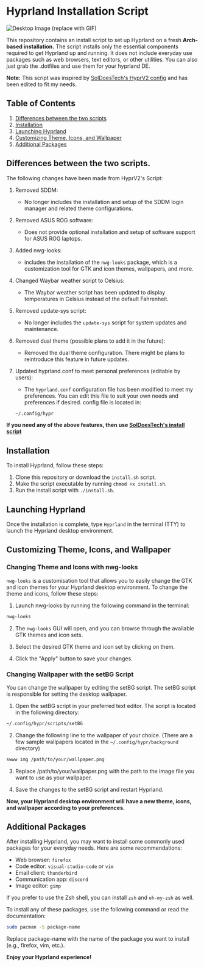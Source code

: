 # Hyprland Installation Script

![Desktop Image](.images/swappy-20230410_131336.png) (replace with GIF)

This repository contains an install script to set up Hyprland on a fresh **Arch-based installation.** The script installs only the essential components required to get Hyprland up and running. It does not include everyday use packages such as web browsers, text editors, or other utilities. You can also just grab the .dotfiles and use them for your hyprland DE.

**Note:** This script was inspired by [SolDoesTech's HyprV2 config](https://github.com/SolDoesTech/HyprV2) and has been edited to fit my needs. 

## Table of Contents

1. [Differences between the two scripts](#differences-between-the-two-scripts)
2. [Installation](#installation)
3. [Launching Hyprland](#launching-hyprland)
4. [Customizing Theme, Icons, and Wallpaper](#customizing-theme-icons-and-wallpaper)
5. [Additional Packages](#additional-packages)

## Differences between the two scripts.

The following changes have been made from HyprV2's Script:

1. Removed SDDM:
   - No longer includes the installation and setup of the SDDM login manager and related theme configurations.

2. Removed ASUS ROG software:
   - Does not provide optional installation and setup of software support for ASUS ROG laptops.

3. Added nwg-looks:
   - includes the installation of the `nwg-looks` package, which is a customization tool for GTK and icon themes, wallpapers, and more.

4. Changed Waybar weather script to Celsius:
   - The Waybar weather script has been updated to display temperatures in Celsius instead of the default Fahrenheit.

5. Removed update-sys script:
   - No longer includes the `update-sys` script for system updates and maintenance.

6. Removed dual theme (possible plans to add it in the future):
   - Removed the dual theme configuration. There might be plans to reintroduce this feature in future updates.

7. Updated hyprland.conf to meet personal preferences (editable by users):
   - The `hyprland.conf` configuration file has been modified to meet my preferences. You can edit this file to suit your own needs and preferences if desired. config file is located in:
   ```bash
   ~/.config/hypr
   ```

**If you need any of the above features, then use [SolDoesTech's install script](https://github.com/SolDoesTech/HyprV2)**


## Installation

To install Hyprland, follow these steps:

1. Clone this repository or download the `install.sh` script.
2. Make the script executable by running `chmod +x install.sh`.
3. Run the install script with `./install.sh`.

## Launching Hyprland

Once the installation is complete, type `Hyprland` in the terminal (TTY) to launch the Hyprland desktop environment.

## Customizing Theme, Icons, and Wallpaper
### Changing Theme and Icons with nwg-looks

`nwg-looks` is a customisation tool that allows you to easily change the GTK and icon themes for your Hyprland desktop environment. To change the theme and icons, follow these steps:

1. Launch nwg-looks by running the following command in the terminal:
```bash
nwg-looks
```
2. The `nwg-looks` GUI will open, and you can browse through the available GTK themes and icon sets.

3. Select the desired GTK theme and icon set by clicking on them.

4. Click the "Apply" button to save your changes.

### Changing Wallpaper with the setBG Script

You can change the wallpaper by editing the setBG script. The setBG script is responsible for setting the desktop wallpaper.

1. Open the setBG script in your preferred text editor. The script is located in the following directory:

```bash
~/.config/hypr/scripts/setBG
```
2. Change the following line to the wallpaper of your choice. (There are a few sample wallpapers located in the `~/.config/hypr/background` directory)

```bash
swww img /path/to/your/wallpaper.png
```

3. Replace /path/to/your/wallpaper.png with the path to the image file you want to use as your wallpaper.

4. Save the changes to the setBG script and restart Hyprland.

**Now, your Hyprland desktop environment will have a new theme, icons, and wallpaper according to your preferences.**

## Additional Packages

After installing Hyprland, you may want to install some commonly used packages for your everyday needs. Here are some recommendations:

- Web browser: `firefox`
- Code editor: `visual-studio-code` or `vim`
- Email client: `thunderbird`
- Communication app: `discord`
- Image editor: `gimp`

If you prefer to use the Zsh shell, you can install `zsh` and `oh-my-zsh` as well.

To install any of these packages, use the following command or read the documentation:

```bash
sudo pacman -S package-name
```
Replace package-name with the name of the package you want to install (e.g., firefox, vim, etc.).

**Enjoy your Hyprland experience!**